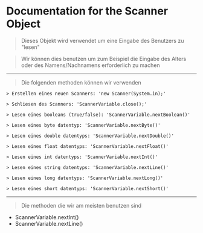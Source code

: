 # Documentation for the Scanner Object

> Dieses Objekt wird verwendet um eine Eingabe des Benutzers zu "lesen"

> Wir können dies benutzen um zum Beispiel die Eingabe des Alters oder des Namens/Nachnamens erforderlich zu machen

***

> Die folgenden methoden können wir verwenden

```
> Erstellen eines neuen Scanners: 'new Scanner(System.in);'

> Schliesen des Scanners: 'ScannerVariable.close();'

> Lesen eines booleans (true/false): 'ScannerVariable.nextBoolean()'

> Lesen eines byte datentyp: 'ScannerVariable.nextByte()'

> Lesen eines double datentyps: 'ScannerVariable.nextDouble()'

> Lesen eines float datentyps: 'ScannerVariable.nextFloat()'

> Lesen eines int datentyps: 'ScannerVariable.nextInt()'

> Lesen eines string datentyps: 'ScannerVariable.nextLine()'

> Lesen eines long datentyps: 'ScannerVariable.nextLong()'

> Lesen eines short datentyps: 'ScannerVariable.nextShort()'
```

***

> Die methoden die wir am meisten benutzen sind
+ ScannerVariable.nextInt()
+ ScannerVariable.nextLine()